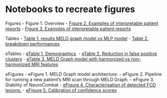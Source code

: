 # Notebooks to recreate figures

Figures
    - Figure 1. Overview
    - [Figure 2. Examples of interpretable patient reports](/notebooks/plot_examples_prediction.ipynb)
    - [Figure 3. Examples of interpretable patient reports](/notebooks/plot_examples_reports.ipynb)

Tables
    - [Table 1. results MELD graph model vs MLP model](/notebooks/compare_results_graph_vs_MLP.ipynb)
    - [Table 2. breakdown performances](/notebooks/compare_results_graph_vs_MLP.ipynb)

eTables
    - [eTable 1. Demographics](/notebooks/demographics_tables.ipynb). 
    - [eTable 2. Reduction in false positive clusters](/notebooks/plot_clusters_number.ipynb)
    - [eTable 3. MELD Graph model with harmonized vs non-harmonized MRI features](/notebooks/compare_results_graph_vs_MLP.ipynb)

eFigures
    - eFigure 1. MELD Graph model architecture.
    - eFigure 2. Pipeline for running a new patient’s MRI scan through MELD Graph.
    - eFigure 3. Stability of NeuroCombat
    - [eFigure 4. Characterisation of detected FCD lesions.](/notebooks/analysis_saliencies.ipynb)
    - [eFigure 5. Calibration of confidence scores](/notebooks/plot_confidence_calibration.ipynb)
